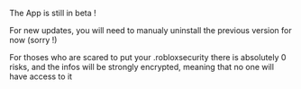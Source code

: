 The App is still in beta !

For new updates, you will need to manualy uninstall the previous version for now (sorry !)


For thoses who are scared to put your .robloxsecurity there is absolutely 0 risks, and the infos will be strongly encrypted, meaning that no one will have access to it
